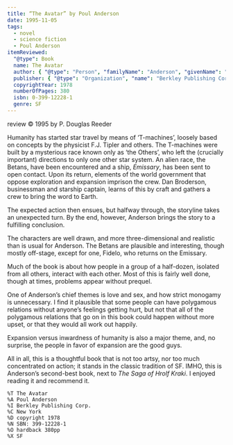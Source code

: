 ```yaml
---
title: “The Avatar” by Poul Anderson
date: 1995-11-05
tags:
  - novel
  - science fiction
  - Poul Anderson
itemReviewed:
  "@type": Book
  name: The Avatar
  author: { "@type": "Person", "familyName": "Anderson", "givenName": "Poul" }
  publisher: { "@type": "Organization", "name": "Berkley Publishing Corp." }
  copyrightYear: 1978
  numberOfPages: 380
  isbn: 0-399-12228-1
  genre: SF
---
```

review ©️ 1995 by P. Douglas Reeder

Humanity has started star travel by means of ‘T-machines’, loosely based on concepts by the physicist F.J. Tipler and others. The T-machines were built by a mysterious race known only as ‘the Others’, who left the (crucially important) directions to only one other star system. An alien race, the Betans, have been encountered and a ship, _Emissary_, has been sent to open contact. Upon its return, elements of the world government that oppose exploration and expansion imprison the crew. Dan Broderson, businessman and starship captain, learns of this by craft and gathers a crew to bring the word to Earth.

The expected action then ensues, but halfway through, the storyline takes an unexpected turn. By the end, however, Anderson brings the story to a fulfilling conclusion.

The characters are well drawn, and more three-dimensional and realistic than is usual for Anderson. The Betans are plausible and interesting, though mostly off-stage, except for one, Fidelo, who returns on the Emissary.

Much of the book is about how people in a group of a half-dozen, isolated from all others, interact with each other. Most of this is fairly well done, though at times, problems appear without prequel.

One of Anderson’s chief themes is love and sex, and how strict monogamy is unnecessary. I find it plausible that some people can have polygamous relations without anyone’s feelings getting hurt, but not that all of the polygamous relations that go on in this book could happen without more upset, or that they would all work out happily.

Expansion versus inwardness of humanity is also a major theme, and, no surprise, the people in favor of expansion are the good guys.

All in all, this is a thoughtful book that is not too artsy, nor too much concentrated on action; it stands in the classic tradition of SF. IMHO, this is Anderson’s second-best book, next to _The Saga of Hrolf Kraki_. I enjoyed reading it and recommend it.

```
%T The Avatar
%A Poul Anderson
%I Berkley Publishing Corp.
%C New York
%D copyright 1978
%N SBN: 399-12228-1
%O hardback 380pp
%X SF
```
